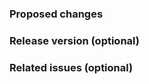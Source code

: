 <!--Thanks for your contribution. See [CONTRIBUTING](CONTRIBUTING.md)
    for this project's contribution guidelines. Remove these comments
    as you go. -->

### Proposed changes

<!--Tell us what you did and why-->

### Release version (optional)

### Related issues (optional)

